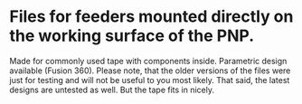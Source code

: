 # Files for feeders mounted directly on the working surface of the PNP.
Made for commonly used tape with components inside. Parametric design available (Fusion 360).
Please note, that the older versions of the files were just for testing and will not be useful to you most likely.
That said, the latest designs are untested as well. But the tape fits in nicely.
